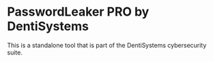 # PasswordLeaker PRO by DentiSystems

This is a standalone tool that is part of the DentiSystems cybersecurity suite.

